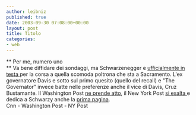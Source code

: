 ```yaml
---
author: leibniz
published: true
date: 2003-09-30 07:08:00+00:00
layout: post
title: Titolo
categories:
- web
---
```


 **   Per me, numero uno   
** Va bene diffidare dei sondaggi, ma Schwarzenegger e  [ ufficialmente in testa ](http://www.cnn.com/2003/ALLPOLITICS/09/28/recall.poll/index.html)per la corsa a quella scomoda poltrona che sta a Sacramento. L'ex governatore Davis e sotto sul primo quesito (quello del recall) e "The Governator" invece batte nelle preferenze anche il vice di Davis, Cruz Bustamante. Il Washington Post  [ ne prende atto](http://www.washingtonpost.com/wp-dyn/articles/A19696-2003Sep29.html), il New York Post  [ si esalta ](http://www.nypost.com/news/nationalnews/6770.htm)e dedica a Schwarzy anche la  [ prima pagina](http://www.nypost.com/images/front092903.gif).   
  Cnn - Washington Post - NY Post
